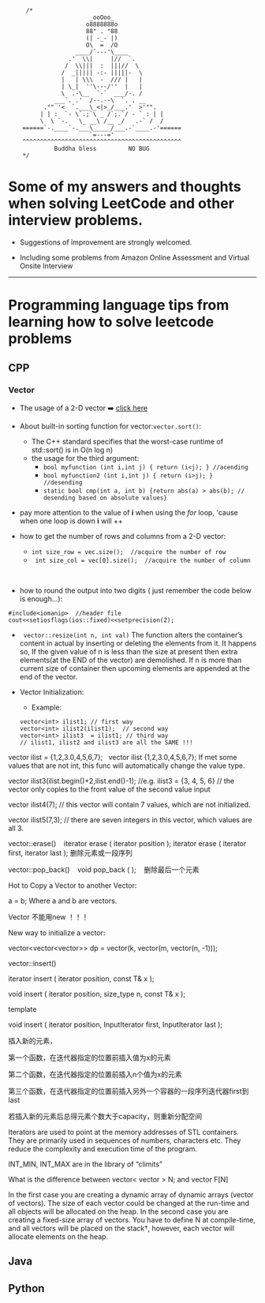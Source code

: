         /*
                           _ooOoo_
                          o8888888o
                          88" . "88
                          (| -_- |)
                          O\  =  /O
                       ____/`---'\____
                     .'  \\|     |//  `.
                    /  \\|||  :  |||//  \
                   /  _||||| -:- |||||-  \
                   |   | \\\  -  /// |   |
                   | \_|  ''\---/''  |   |
                   \  .-\__  `-`  ___/-. /
                 ___`. .'  /--.--\  `. . __
              ."" '<  `.___\_<|>_/___.'  >'"".
             | | :  `- \`.;`\ _ /`;.`/ - ` : | |
             \  \ `-.   \_ __\ /__ _/   .-` /  /
        ======`-.____`-.___\_____/___.-`____.-'======
                           `=---='
        ^^^^^^^^^^^^^^^^^^^^^^^^^^^^^^^^^^^^^^^^^^^^^
                 Buddha bless         NO BUG
        */
  
# Some of my answers and thoughts when solving LeetCode and other interview problems.

- Suggestions of improvement are strongly welcomed.

- Including some problems from Amazon Online Assessment and Virtual Onsite Interview

---

# Programming language tips from learning how to solve leetcode problems

## CPP
### Vector
+ The usage of a 2-D vector ➡️ [click here](https://www.digitalocean.com/community/tutorials/2d-vectors-in-c-plus-plus) 

+ About built-in sorting function for vector:```vector.sort()```:
	- The C++ standard specifies that the worst-case runtime of std::sort() is in O(n log n)
	-  the usage for the third argument:
		- ``` bool myfunction (int i,int j) { return (i<j); } //acending ```
		- ```bool myfunction2 (int i,int j) { return (i>j); }  //desending ```
		- ```static bool cmp(int a, int b) {return abs(a) > abs(b); // desending based on absolute values} ```


+ pay more attention to the value of **i** when using the *for* loop, 'cause when one loop is down **i** will ++


+ how to get the number of rows and columns from a 2-D vector:
	+ ```int size_row = vec.size();  //acquire the number of row ```
	+ ``` int size_col = vec[0].size();  //acquire the number of column```
	
 
+ how to round the output into two digits ( just remember the code below is enough...):

``` 
#include<iomanip>  //header file
cout<<setiosflags(ios::fixed)<<setprecision(2);
```

+ ``` vector::resize(int n, int val)```
The function alters the container’s content in actual by inserting or deleting the elements from it. It happens so,
If the given value of n is less than the size at present then extra elements(at the END of the vector) are demolished.
If n is more than current size of container then upcoming elements are appended at the end of the vector.

+ Vector Initialization: 
	+ Example:
	
	```
	vector<int> ilist1; // first way
	vector<int> ilist2(ilist1);  // second way
	vector<int> ilist3  = ilist1; // third way
	// ilist1, ilist2 and ilist3 are all the SAME !!!
	```

 vector<int> ilist = {1,2,3.0,4,5,6,7};
       vector<int> ilist {1,2,3.0,4,5,6,7};
If met some values that are not int, this func will automatically change the value type. 

 vector<int> ilist3(ilist.begin()+2,ilist.end()-1); //e.g. ilist3 = {3, 4, 5, 6} 
// the vector only copies to the front value of the second value input

 vector<int> ilist4(7); // this vector will contain 7 values, which are not initialized. 

 vector<int> ilist5(7,3); // there are seven integers in this vector, which values are all 3. 


vector::erase()
   iterator erase ( iterator position );
iterator erase ( iterator first, iterator last );
删除元素或一段序列


vector::pop_back()
   void pop_back ( );
   删除最后一个元素



Hot to Copy a Vector to another Vector:

a = b;
Where a and b are vectors.



Vector 不能用new ！！！


New way to initialize a vector:

vector<vector<vector<int>>> dp = vector(k, vector(m, vector(n, -1)));


vector::insert()

   iterator insert ( iterator position, const T& x );

   void insert ( iterator position, size_type n, const T& x );

template <class InputIterator>

void insert ( iterator position, InputIterator first, InputIterator last );

   插入新的元素，

第一个函数，在迭代器指定的位置前插入值为x的元素

第二个函数，在迭代器指定的位置前插入n个值为x的元素

第三个函数，在迭代器指定的位置前插入另外一个容器的一段序列迭代器first到last

若插入新的元素后总得元素个数大于capacity，则重新分配空间

Iterators are used to point at the memory addresses of STL containers. They are primarily used in sequences of numbers, characters etc. They reduce the complexity and execution time of the program.

INT_MIN, INT_MAX are in the library of “climits”



What is the difference between
vector< vector<int> > N; 
and
vector<int> F[N]

In the first case you are creating a dynamic array of dynamic arrays (vector of vectors). The size of each vector could be changed at the run-time and all objects will be allocated on the heap.
In the second case you are creating a fixed-size array of vectors. You have to define N at compile-time, and all vectors will be placed on the stack†, however, each vector will allocate elements on the heap.

## Java
## Python